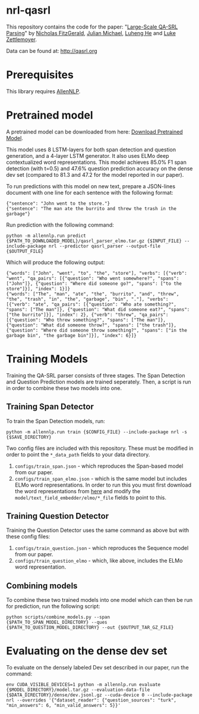 # nrl-qasrl

This repository contains the code for the paper: "[Large-Scale QA-SRL Parsing](https://arxiv.org/abs/1805.05377)" by [Nicholas FitzGerald](http://nfitz.net), [Julian Michael](http://julianmichael.org/), [Luheng He](https://homes.cs.washington.edu/~luheng/) and [Luke Zettlemoyer](https://www.cs.washington.edu/people/faculty/lsz).

Data can be found at: <http://qasrl.org>

# Prerequisites

This library requires [AllenNLP](https://github.com/allenai/allennlp).

# Pretrained model

A pretrained model can be downloaded from here: [Download Pretrained Model](https://drive.google.com/open?id=1FvMpjTfumVaSfwTOdWbJfEYFgGSAs0CS).

This model uses 8 LSTM-layers for both span detection and question generation, and a 4-layer LSTM generator.
It also uses ELMo deep contextualized word representations.
This model achieves 85.0% F1 span detection (with t=0.5) and 47.6% question prediction accuracy on the dense dev set (compared to 81.3 and 47.2 for the model reported in our paper).

To run predictions with this model on new text, prepare a JSON-lines document with one line for each sentence with the following format:

```
{"sentence": "John went to the store."}
{"sentence": "The man ate the burrito and threw the trash in the garbage"}
```

Run prediction with the following command:

```
python -m allennlp.run predict {$PATH_TO_DOWNLOADED_MODEL}/qasrl_parser_elmo.tar.gz {$INPUT_FILE} --include-package nrl --predictor qasrl_parser --output-file {$OUTPUT_FILE}
```

Which will produce the following output:

```
{"words": ["John", "went", "to", "the", "store"], "verbs": [{"verb": "went", "qa_pairs": [{"question": "Who went somewhere?", "spans": ["John"]}, {"question": "Where did someone go?", "spans": ["to the store"]}], "index": 1}]}
{"words": ["The", "man", "ate", "the", "burrito", "and", "threw", "the", "trash", "in", "the", "garbage", "bin", "."], "verbs": [{"verb": "ate", "qa_pairs": [{"question": "Who ate something?", "spans": ["The man"]}, {"question": "What did someone eat?", "spans": ["the burrito"]}], "index": 2}, {"verb": "threw", "qa_pairs": [{"question": "Who threw something?", "spans": ["The man"]}, {"question": "What did someone throw?", "spans": ["the trash"]}, {"question": "Where did someone throw something?", "spans": ["in the garbage bin", "the garbage bin"]}], "index": 6}]}
```

# Training Models

Training the QA-SRL parser consists of three stages. The Span Detection and Question Prediction models are trained seperately. Then, a script is run in order to combine these two models into one.

## Training Span Detector

To train the Span Detection models, run:

```
python -m allennlp.run train {$CONFIG_FILE} --include-package nrl -s {$SAVE_DIRECTORY}
```

Two config files are included with this repository. These must be modified in order to point the `*_data_path` fields to your data directory.

1. `configs/train_span.json` - which reproduces the Span-based model from our paper.
2. `configs/train_span_elmo.json` - which is the same model but includes ELMo word representations. In order to run this you must first download the word representations from [here](https://allennlp.org/elmo) and modify the `model/text_field_embedder/elmo/*_file` fields to point to this.

## Training Question Detector

Training the Question Detector uses the same command as above but with these config files:

1. `configs/train_question.json` - which reproduces the Sequence model from our paper.
2. `configs/train_question_elmo` - which, like above, includes the ELMo word representation.

## Combining models

To combine these two trained models into one model which can then be run for prediction, run the following script:

```
python scripts/combine_models.py --span {$PATH_TO_SPAN_MODEL_DIRECTORY} --ques {$PATH_TO_QUESTION_MODEL_DIRECTORY} --out {$OUTPUT_TAR_GZ_FILE}
```

# Evaluating on the dense dev set

To evaluate on the densely labeled Dev set described in our paper, run the command:

```
env CUDA_VISIBLE_DEVICES=1 python -m allennlp.run evaluate {$MODEL_DIRECTORY}/model.tar.gz --evaluation-data-file {$DATA_DIRECTORY}/dense/dev.jsonl.gz --cuda-device 0 --include-package nrl --overrides '{"dataset_reader": {"question_sources": "turk", "min_answers": 6, "min_valid_answers": 5}}'
```
